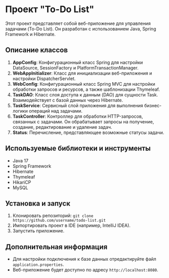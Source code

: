 # Проект "To-Do List"

Этот проект представляет собой веб-приложение для управления задачами (To-Do List). Он разработан с использованием Java, Spring Framework и Hibernate.

## Описание классов

1. **AppConfig**: Конфигурационный класс Spring для настройки DataSource, SessionFactory и PlatformTransactionManager.
2. **WebAppInitializer**: Класс для инициализации веб-приложения и настройки DispatcherServlet.
3. **WebConfig**: Конфигурационный класс Spring MVC для настройки обработки запросов и ресурсов, а также шаблонизации Thymeleaf.
4. **TaskDAO**: Класс слоя доступа к данным (DAO) для сущности Task. Взаимодействует с базой данных через Hibernate.
5. **TaskService**: Сервисный слой приложения для выполнения бизнес-логики операций над задачами.
6. **TaskController**: Контроллер для обработки HTTP-запросов, связанных с задачами. Он обрабатывает запросы на получение, создание, редактирование и удаление задач.
7. **Status**: Перечисление, представляющее возможные статусы задачи.

## Используемые библиотеки и инструменты

- Java 17
- Spring Framework
- Hibernate
- Thymeleaf
- HikariCP
- MySQL

## Установка и запуск

1. Клонировать репозиторий: `git clone https://github.com/username/todo-list.git`
2. Импортировать проект в IDE (например, IntelliJ IDEA).
3. Запустить приложение.

## Дополнительная информация

- Для настройки подключения к базе данных отредактируйте файл `application.properties`.
- Веб-приложение будет доступно по адресу `http://localhost:8080`.
